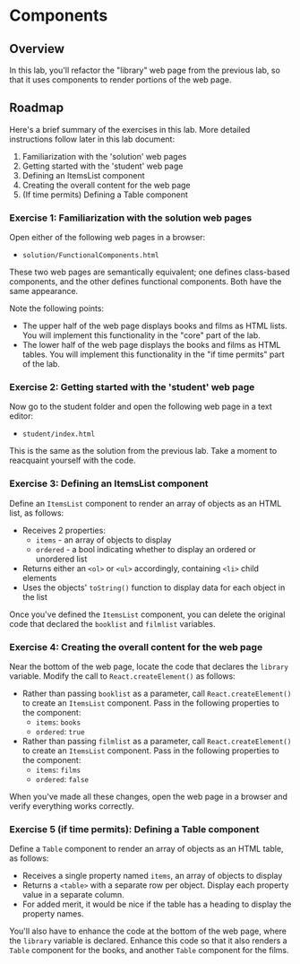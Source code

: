 # Components

## Overview
In this lab, you'll refactor the "library" web page from the previous lab, so that it uses components to render portions of the web page.


## Roadmap
Here's a brief summary of the exercises in this lab. More detailed instructions follow later in this lab document:

1. Familiarization with the 'solution' web pages
2. Getting started with the 'student' web page
3. Defining an ItemsList component
4. Creating the overall content for the web page
5. (If time permits) Defining a Table component

### Exercise 1: Familiarization with the solution web pages
Open either of the following web pages in a browser:
- `solution/FunctionalComponents.html`

These two web pages are semantically equivalent; one defines class-based components, and the other defines functional components. Both have the same appearance.

Note the following points:
- The upper half of the web page displays books and films as HTML lists. You will implement this functionality in the "core" part of the lab.
- The lower half of the web page displays the books and films as HTML tables. You will implement this functionality in the "if time permits" part of the lab.

### Exercise 2: Getting started with the 'student' web page
Now go to the student folder and open the following web page in a text editor:
- `student/index.html`

This is the same as the solution from the previous lab. Take a moment to reacquaint yourself with the code.

### Exercise 3: Defining an ItemsList component

Define an `ItemsList` component to render an array of objects as an HTML list, as follows:
- Receives 2 properties:
  - `items` - an array of objects to display
  - `ordered` - a bool indicating whether to display an ordered or unordered list
- Returns either an `<ol>` or `<ul>` accordingly, containing `<li>` child elements
- Uses the objects' `toString()` function to display data for each object in the list

Once you've defined the `ItemsList` component, you can delete the original code that declared the `booklist` and `filmlist` variables.

### Exercise 4: Creating the overall content for the web page

Near the bottom of the web page, locate the code that declares the `library` variable. Modify the call to `React.createElement()` as follows:
- Rather than passing `booklist` as a parameter, call `React.createElement()` to create an `ItemsList` component. Pass in the following properties to the component:
  - `items`: `books`
  - `ordered`: `true`
- Rather than passing `filmlist` as a parameter, call `React.createElement()` to create an `ItemsList` component. Pass in the following properties to the component:
  - `items`: `films`
  - `ordered`: `false`

When you've made all these changes, open the web page in a browser and verify everything works correctly.

### Exercise 5 (if time permits): Defining a Table component

Define a `Table` component to render an array of objects as an HTML table, as follows:
- Receives a single property named `items`, an array of objects to display
- Returns a `<table>` with a separate row per object. Display each property value in a separate column.
- For added merit, it would be nice if the table has a heading to display the property names.

You'll also have to enhance the code at the bottom of the web page, where the `library` variable is declared. Enhance this code so that it also renders a `Table` component for the books, and another `Table` component for the films.


